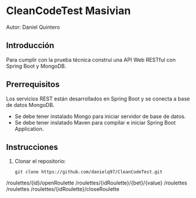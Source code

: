 # CleanCodeTest Masivian

Autor: Daniel Quintero

## Introducción

Para cumplir con la prueba técnica construí una API Web RESTful con Spring Boot y MongoDB.

## Prerrequisitos

Los servicios REST están desarrollados en Spring Boot y se conecta a base de datos MongoDB.
  - Se debe tener instalado Mongo para iniciar servidor de base de datos.
  - Se debe tener inslatado Maven para compilar e iniciar Spring Boot Application.

## Instrucciones

1. Clonar el repositorio:

      `git clone https://github.com/danielq97/CleanCodeTest.git`

/roulettes/{id}/openRoulette
/roulettes/{idRoulette}/{bet}/{value}
/roulettes
/roulettes
/roulettes/{idRoulette}/closeRoulette
